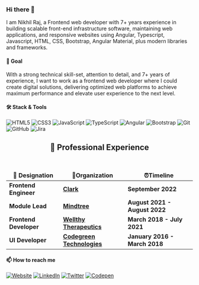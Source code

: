 ### Hi there 👋

I am Nikhil Raj, a Frontend web developer with 7+ years experience in building scalable front-end infrastructure software, maintaining web applications, and responsive websites using Angular, Typescript, Javascript, HTML, CSS, Bootstrap, Angular Material, plus modern libraries and frameworks.

#### 🎯 Goal

With a strong technical skill-set, attention to detail, and 7+ years of experience, I want to work as a frontend web developer where I could create digital solutions, delivering optimized web platforms to achieve maximum performance and elevate user experience to the next level.

#### :hammer_and_wrench: Stack & Tools

![HTML5](https://img.shields.io/badge/HTML5-05122A.svg?style=flat&logo=html5)
![CSS3](https://img.shields.io/badge/CSS3-05122A.svg?style=flat&logo=css3)
![JavaScript](https://img.shields.io/badge/JavaScript-05122A.svg?style=flat&logo=javascript)
![TypeScript](https://img.shields.io/badge/TypeScript-05122A.svg?style=flat&logo=typescript)
![Angular](https://img.shields.io/badge/Angular-05122A.svg?style=flat&logo=angular)
![Bootstrap](https://img.shields.io/badge/Bootstrap-05122A.svg?style=flat&logo=bootstrap)
![Git](https://img.shields.io/badge/Git-05122A.svg?style=flat&logo=git)
![GitHub](https://img.shields.io/badge/GitHub-05122A.svg?style=flat&logo=github)
![Jira](https://img.shields.io/badge/Jira-05122A.svg?style=flat&logo=jira)

<h2 align="center" id="work-experience">🚀 Professional Experience </h2> 
<br>

<table>
  <thead align="center">
    <tr border: none;>
      <td><b> 💼 Designation </b></td> 
      <td><b> 🏢Organization </b></td> 
      <td><b> ⏰Timeline  </b></td> 
      </tr>
  </thead>
  <tbody>   
   <tr>
      <td> <b>Frontend Engineer</b> </td>
      <td><a href="https://www.linkedin.com/company/goclark/mycompany/"/><b>Clark</b></a></td>
      <td> <b>September 2022</b> </td>
   </tr>    
   <tr>
      <td> <b>Module Lead</b> </td>
      <td><a href="https://www.linkedin.com/company/mindtreeltd/"/><b>Mindtree</b></a></td>
      <td> <b>August 2021 - August 2022</b> </td>
   </tr>    
   <tr>
      <td> <b>Frontend Developer</b> </td>
      <td><a href="https://www.linkedin.com/company/wellthytherapeutics/"/><b>Wellthy Therapeutics</b></a></td>
      <td> <b>March 2018 - July 2021</b> </td>
   </tr>    
   <tr>
      <td> <b>UI Developer </b> </td>
      <td><a href="https://www.linkedin.com/company/codegreen-technologies-llp/"/><b>Codegreen Technologies</b></a></td>
      <td> <b>January 2016 - March 2018</b> </td>
   </tr>    
   

   </tbody>	 
</table>

#### 📫 How to reach me

[![Website](https://img.shields.io/badge/Website-E96479.svg?&style=flat-square&logo=website&logoColor=white)](https://nikhilrajnair.github.io/portfolio)
[![LinkedIn](https://img.shields.io/badge/LinkedIn-0077B5.svg?&style=flat-square&logo=linkedin&logoColor=white)](https://www.linkedin.com/in/nikhilrajnair)
[![Twitter](https://img.shields.io/badge/Twitter-1C9CEA.svg?&style=flat-square&logo=twitter&logoColor=white)](https://twitter.com/nikhilraj_a)
[![Codepen](https://img.shields.io/badge/Codepen.io-1C9CEA.svg?&style=flat-square&logo=codepen&logoColor=white)](https://codepen.io/nikhilrajnair)

<!--
[![GitHub Streak](https://streak-stats.demolab.com?user=nikhilrajnair&theme=github-dark)](https://git.io/streak-stats)
-->

<!--
**nikhilrajnair/nikhilrajnair** is a ✨ _special_ ✨ repository because its `README.md` (this file) appears on your GitHub profile.

Here are some ideas to get you started:

- 🔭 I’m currently working on ...
- 🌱 I’m currently learning ...
- 👯 I’m looking to collaborate on ...
- 🤔 I’m looking for help with ...
- 💬 Ask me about ...
- 📫 How to reach me: ...
- 😄 Pronouns: ...
- ⚡ Fun fact: ...
-->
